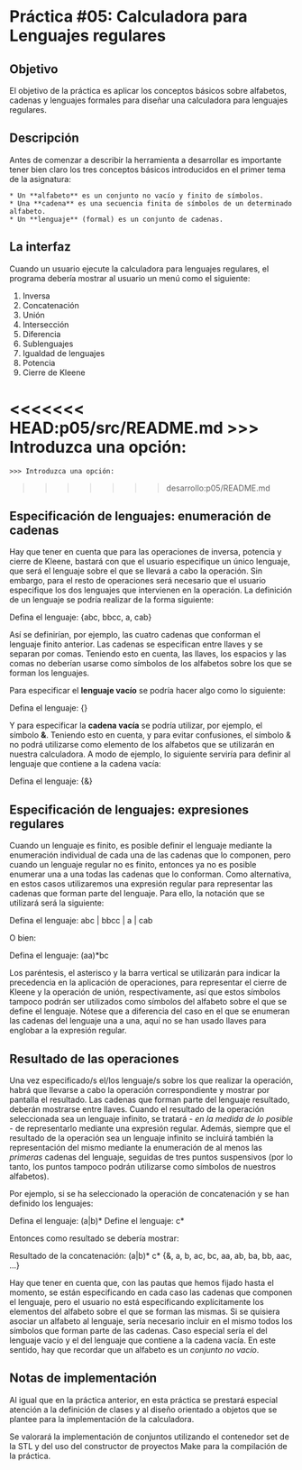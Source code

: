 # Práctica #05: Calculadora para Lenguajes regulares

## Objetivo

El objetivo de la práctica es aplicar los conceptos básicos sobre alfabetos, cadenas y lenguajes formales para diseñar una calculadora para lenguajes regulares.

## Descripción

Antes de comenzar a describir la herramienta a desarrollar es importante tener bien claro los tres conceptos básicos introducidos en el primer tema de la asignatura:


    * Un **alfabeto** es un conjunto no vacío y finito de símbolos.
    * Una **cadena** es una secuencia finita de símbolos de un determinado alfabeto.
    * Un **lenguaje** (formal) es un conjunto de cadenas.

## La interfaz

Cuando un usuario ejecute la calculadora para lenguajes regulares, el programa debería mostrar al usuario un menú como el siguiente:

1. Inversa
2. Concatenación 
3. Unión 
4. Intersección
5. Diferencia
6. Sublenguajes
7. Igualdad de lenguajes
8. Potencia
9. Cierre de Kleene

<<<<<<< HEAD:p05/src/README.md
\>>> Introduzca una opción: 
=======
``>>> Introduzca una opción: ``
>>>>>>> desarrollo:p05/README.md

## Especificación de lenguajes: enumeración de cadenas

Hay que tener en cuenta que para las operaciones de inversa, potencia y cierre de Kleene, bastará con que el usuario especifique un único lenguaje, que será el lenguaje sobre el que se llevará a cabo la operación. Sin embargo, para el resto de operaciones será necesario que el usuario especifique los dos lenguajes que intervienen en la operación. La definición de un lenguaje se podría realizar de la forma siguiente:

Defina el lenguaje: {abc, bbcc, a, cab}

Así se definirían, por ejemplo, las cuatro cadenas que conforman el lenguaje finito anterior. Las cadenas se especifican entre llaves y se separan por comas. Teniendo esto en cuenta, las llaves, los espacios y las comas no deberían usarse como símbolos de los alfabetos sobre los que se forman los lenguajes.

Para especificar el **lenguaje vacío** se podría hacer algo como lo siguiente:

Defina el lenguaje: {}

Y para especificar la **cadena vacía** se podría utilizar, por ejemplo, el símbolo **&**. Teniendo esto en cuenta, y para evitar confusiones, el símbolo & no podrá utilizarse como elemento de los alfabetos que se utilizarán en nuestra calculadora. A modo de ejemplo, lo siguiente serviría para definir al lenguaje que contiene a la cadena vacía:

Defina el lenguaje: {&}

## Especificación de lenguajes: expresiones regulares

Cuando un lenguaje es finito, es posible definir el lenguaje mediante la enumeración individual de cada una de las cadenas que lo componen, pero cuando un lenguaje regular no es finito, entonces ya no es posible enumerar una a una todas las cadenas que lo conforman. Como alternativa, en estos casos utilizaremos una expresión regular para representar las cadenas que forman parte del lenguaje. Para ello, la notación que se utilizará será la siguiente:

Defina el lenguaje: abc | bbcc | a | cab

O bien:

Defina el lenguaje: (aa)*bc

Los paréntesis, el asterisco y la barra vertical se utilizarán para indicar la precedencia en la aplicación de operaciones, para representar el cierre de Kleene y la operación de unión, respectivamente, así que estos símbolos tampoco podrán ser utilizados como símbolos del alfabeto sobre el que se define el lenguaje. Nótese que a diferencia del caso en el que se enumeran las cadenas del lenguaje una a una, aquí no se han usado llaves para englobar a la expresión regular.

## Resultado de las operaciones

Una vez especificado/s el/los lenguaje/s sobre los que realizar la operación, habrá que llevarse a cabo la operación correspondiente y mostrar por pantalla el resultado. Las cadenas que forman parte del lenguaje resultado, deberán mostrarse entre llaves. Cuando el resultado de la operación seleccionada sea un lenguaje infinito, se tratará - *en la medida de lo posible* - de representarlo mediante una expresión regular. Además, siempre que el resultado de la operación sea un lenguaje infinito se incluirá también la representación del mismo mediante la enumeración de al menos las *primeras* cadenas del lenguaje, seguidas de tres puntos suspensivos (por lo tanto, los puntos tampoco podrán utilizarse como símbolos de nuestros alfabetos).

Por ejemplo, si se ha seleccionado la operación de concatenación y se han definido los lenguajes:

Defina el lenguaje: (a|b)*
Define el lenguaje: c*

Entonces como resultado se debería mostrar:

Resultado de la concatenación: (a|b)* c*
{&, a, b, ac, bc, aa, ab, ba, bb, aac, ...}

Hay que tener en cuenta que, con las pautas que hemos fijado hasta el momento, se están especificando en cada caso las cadenas que componen el lenguaje, pero el usuario no está especificando explícitamente los elementos del alfabeto sobre el que se forman las mismas. Si se quisiera asociar un alfabeto al lenguaje, sería necesario incluir en el mismo todos los símbolos que forman parte de las cadenas. Caso especial sería el del lenguaje vacío y el del lenguaje que contiene a la cadena vacía. En este sentido, hay que recordar que un alfabeto es un *conjunto no vacío*.

## Notas de implementación

Al igual que en la práctica anterior, en esta práctica se prestará especial atención a la definición de clases y al diseño orientado a objetos que se plantee para la implementación de la calculadora.

Se valorará la implementación de conjuntos utilizando el contenedor set de la STL y del uso del constructor de proyectos Make para la compilación de la práctica.